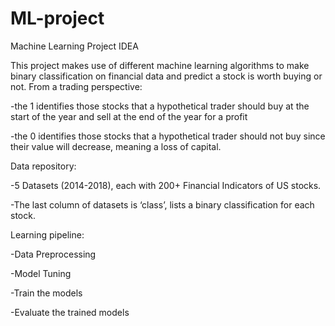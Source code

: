 # ML-project

Machine Learning Project IDEA

This project makes use of different machine learning algorithms to make binary classification on financial data and predict a stock is worth buying or not.
From a trading perspective:

  -the 1 identifies those stocks that a hypothetical trader should buy at the start of the year and sell at the end of the year for a profit
  
  -the 0 identifies those stocks that a hypothetical trader should not buy since their value will decrease, meaning a loss of capital.
  
Data repository:

  -5 Datasets (2014-2018), each with 200+ Financial Indicators of US stocks.
  
  -The last column of datasets is ‘class’, lists a binary classification for each stock.

Learning pipeline:

  -Data Preprocessing
  
  -Model Tuning
  
  -Train the models
  
  -Evaluate the trained models

